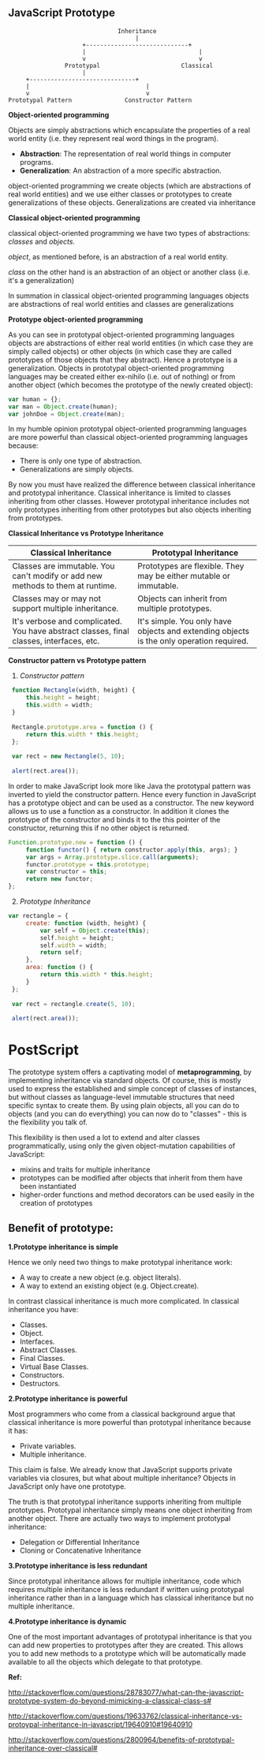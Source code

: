 JavaScript Prototype
----------

                                   Inheritance
                                        |
                         +-----------------------------+
                         |                                |
                         v                                v
                    Prototypal                       Classical
                         |
         +------------------------------+
         |                                 |
         v                                 v
    Prototypal Pattern               Constructor Pattern


**Object-oriented programming**

Objects are simply abstractions which encapsulate the properties of a real world entity 
(i.e. they represent real word things in the program).

- **Abstraction**: The representation of real world things in computer programs.
- **Generalization**: An abstraction of a more specific abstraction.

object-oriented programming we create objects (which are abstractions of real world entities) and we use either classes
or prototypes to create generalizations of these objects. Generalizations are created via inheritance

**Classical object-oriented programming**

classical object-oriented programming we have two types of abstractions: _classes_ and _objects_. 

_object_, as mentioned before, is an abstraction of a real world entity. 

_class_ on the other hand is an abstraction of an object or another class (i.e. it's a generalization)

In summation in classical object-oriented programming languages objects are abstractions of real world entities and 
classes are generalizations

**Prototype object-oriented programming**

As you can see in prototypal object-oriented programming languages objects are abstractions of either 
real world entities (in which case they are simply called objects) or other objects 
(in which case they are called prototypes of those objects that they abstract). Hence a prototype is a generalization.
Objects in prototypal object-oriented programming languages may be created either ex-nihilo (i.e. out of nothing) 
or from another object (which becomes the prototype of the newly created object):

```javascript
var human = {};
var man = Object.create(human);
var johnDoe = Object.create(man);
```

In my humble opinion prototypal object-oriented programming languages are more powerful than classical object-oriented
programming languages because:

- There is only one type of abstraction.
- Generalizations are simply objects.

By now you must have realized the difference between classical inheritance and prototypal inheritance. 
Classical inheritance is limited to classes inheriting from other classes. However prototypal inheritance 
includes not only prototypes inheriting from other prototypes but also objects inheriting from prototypes.


**Classical Inheritance vs Prototype Inheritance**

| Classical Inheritance | Prototypal Inheritance  |
| -------------------------- | ------------------------------- |
| Classes are immutable. You can't modify or add new methods to them at runtime. | Prototypes are flexible. They may be either mutable or immutable. |
| Classes may or may not support multiple inheritance. | Objects can inherit from multiple prototypes. |
| It's verbose and complicated. You have abstract classes, final classes, interfaces, etc. | It's simple. You only have objects and extending objects is the only operation required. |

**Constructor pattern vs Prototype pattern**

1. _Constructor pattern_

```javascript
 function Rectangle(width, height) {
     this.height = height;
     this.width = width;
 }
 
 Rectangle.prototype.area = function () {
     return this.width * this.height;
 };
 
 var rect = new Rectangle(5, 10);
 
 alert(rect.area());
```

In order to make JavaScript look more like Java the prototypal pattern was inverted to yield the constructor pattern.
Hence every function in JavaScript has a prototype object and can be used as a constructor. The new keyword allows us
to use a function as a constructor. In addition it clones the prototype of the constructor and binds it to the this
pointer of the constructor, returning this if no other object is returned.

```javascript
Function.prototype.new = function () {
     function functor() { return constructor.apply(this, args); }
     var args = Array.prototype.slice.call(arguments);
     functor.prototype = this.prototype;
     var constructor = this;
     return new functor;
};
```

2. _Prototype Inheritance_

```javascript
var rectangle = {
     create: function (width, height) {
         var self = Object.create(this);
         self.height = height;
         self.width = width;
         return self;
     },
     area: function () {
         return this.width * this.height;
     }
 };
 
 var rect = rectangle.create(5, 10);
 
 alert(rect.area());
```



PostScript
=========

The prototype system offers a captivating model of **metaprogramming**, by implementing inheritance via standard objects. 
Of course, this is mostly used to express the established and simple concept of classes of instances, 
but without classes as language-level immutable structures that need specific syntax to create them. 
By using plain objects, all you can do to objects (and you can do everything) you can now do to "classes" - 
this is the flexibility you talk of.

This flexibility is then used a lot to extend and alter classes programmatically, using only the given object-mutation
capabilities of JavaScript:

- mixins and traits for multiple inheritance
- prototypes can be modified after objects that inherit from them have been instantiated
- higher-order functions and method decorators can be used easily in the creation of prototypes

Benefit of prototype:
------------

**1.Prototype inheritance is simple**

Hence we only need two things to make prototypal inheritance work:

- A way to create a new object (e.g. object literals).
- A way to extend an existing object (e.g. Object.create).

In contrast classical inheritance is much more complicated. In classical inheritance you have:

- Classes.
- Object.
- Interfaces.
- Abstract Classes.
- Final Classes.
- Virtual Base Classes.
- Constructors.
- Destructors.

**2.Prototype inheritance is powerful**

Most programmers who come from a classical background argue that classical inheritance is more powerful than 
prototypal inheritance because it has:

- Private variables.
- Multiple inheritance.

This claim is false. We already know that JavaScript supports private variables via closures, but what about multiple
inheritance? Objects in JavaScript only have one prototype.

The truth is that prototypal inheritance supports inheriting from multiple prototypes. Prototypal inheritance simply
means one object inheriting from another object. There are actually two ways to implement prototypal inheritance:

- Delegation or Differential Inheritance
- Cloning or Concatenative Inheritance

**3.Prototype inheritance is less redundant**

Since prototypal inheritance allows for multiple inheritance, code which requires multiple inheritance is less
redundant if written using prototypal inheritance rather than in a language which has classical inheritance 
but no multiple inheritance.

**4.Prototype inheritance is dynamic**

One of the most important advantages of prototypal inheritance is that you can add new properties to prototypes 
after they are created. This allows you to add new methods to a prototype which will be automatically made available
to all the objects which delegate to that prototype.



**Ref:**

http://stackoverflow.com/questions/28783077/what-can-the-javascript-prototype-system-do-beyond-mimicking-a-classical-class-s#

http://stackoverflow.com/questions/19633762/classical-inheritance-vs-protoypal-inheritance-in-javascript/19640910#19640910

http://stackoverflow.com/questions/2800964/benefits-of-prototypal-inheritance-over-classical#


